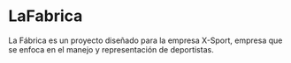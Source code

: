 # LaFabrica
La Fábrica es un proyecto diseñado para la empresa X-Sport, empresa que se enfoca en el manejo y representación de deportistas.

